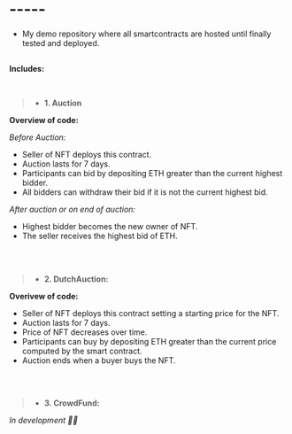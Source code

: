 # -----

- My demo repository where all smartcontracts are hosted until finally tested and deployed.

##

**Includes:**

<br/>

> - **1. Auction**

**Overview of code:**

*Before Auction:*
- Seller of NFT deploys this contract.
- Auction lasts for 7 days.
- Participants can bid by depositing ETH greater than the current highest bidder.
- All bidders can withdraw their bid if it is not the current highest bid.


*After auction or on end of auction:*

- Highest bidder becomes the new owner of NFT.
- The seller receives the highest bid of ETH.

##

<br/>

> - **2. DutchAuction:**

**Overivew of code:**

- Seller of NFT deploys this contract setting a starting price for the NFT.
- Auction lasts for 7 days.
- Price of NFT decreases over time.
- Participants can buy by depositing ETH greater than the current price computed by the smart contract.
- Auction ends when a buyer buys the NFT.

##

<br/>

> - **3. CrowdFund:**

*In development 🤘🏾*
